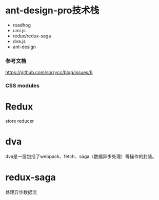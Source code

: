 # ant-design-pro技术栈

- roadhog
- umi.js
- redux/redux-saga
- dva.js
- ant-design



### 参考文档

https://github.com/sorrycc/blog/issues/6



### CSS modules



# Redux
store
reducer


# dva
dva是一层包括了webpack、fetch、saga（数据异步处理）等操作的封装。

# redux-saga
处理异步数据流






